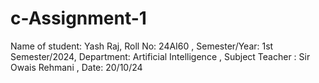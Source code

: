 # c-Assignment-1
Name of student: Yash Raj, 
Roll No: 24AI60 ,
Semester/Year: 1st Semester/2024,
Department: Artificial Intelligence , 
Subject Teacher : Sir Owais Rehmani , 
Date: 20/10/24
